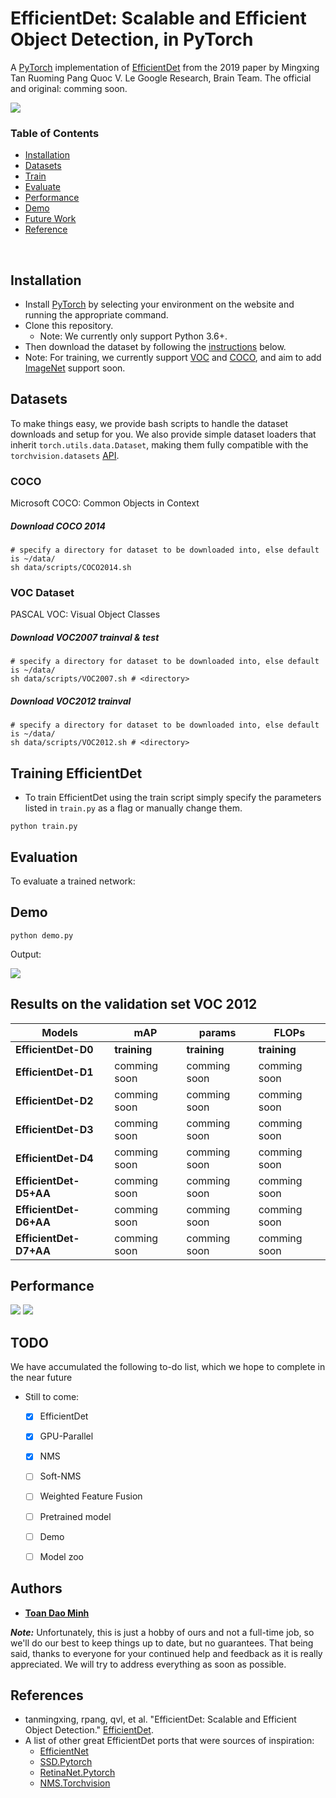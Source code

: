 # EfficientDet: Scalable and Efficient Object Detection, in PyTorch
A [PyTorch](http://pytorch.org/) implementation of [EfficientDet](https://arxiv.org/pdf/1911.09070.pdf) from the 2019 paper by Mingxing Tan Ruoming Pang Quoc V. Le
Google Research, Brain Team.  The official and original: comming soon.


<img src= "./docs/arch.png"/>

### Table of Contents
- <a href='#installation'>Installation</a>
- <a href='#datasets'>Datasets</a>
- <a href='#training-efficientdet'>Train</a>
- <a href='#evaluation'>Evaluate</a>
- <a href='#performance'>Performance</a>
- <a href='#demo'>Demo</a>
- <a href='#todo'>Future Work</a>
- <a href='#references'>Reference</a>

&nbsp;
&nbsp;
&nbsp;
&nbsp;

## Installation
- Install [PyTorch](http://pytorch.org/) by selecting your environment on the website and running the appropriate command.
- Clone this repository.
  * Note: We currently only support Python 3.6+.
- Then download the dataset by following the [instructions](#datasets) below.
- Note: For training, we currently support [VOC](http://host.robots.ox.ac.uk/pascal/VOC/) and [COCO](http://mscoco.org/), and aim to add [ImageNet](http://www.image-net.org/) support soon.

## Datasets
To make things easy, we provide bash scripts to handle the dataset downloads and setup for you.  We also provide simple dataset loaders that inherit `torch.utils.data.Dataset`, making them fully compatible with the `torchvision.datasets` [API](http://pytorch.org/docs/torchvision/datasets.html).


### COCO
Microsoft COCO: Common Objects in Context

##### Download COCO 2014
```Shell
# specify a directory for dataset to be downloaded into, else default is ~/data/
sh data/scripts/COCO2014.sh
```

### VOC Dataset
PASCAL VOC: Visual Object Classes

##### Download VOC2007 trainval & test
```Shell
# specify a directory for dataset to be downloaded into, else default is ~/data/
sh data/scripts/VOC2007.sh # <directory>
```

##### Download VOC2012 trainval
```Shell
# specify a directory for dataset to be downloaded into, else default is ~/data/
sh data/scripts/VOC2012.sh # <directory>
```

## Training EfficientDet

- To train EfficientDet using the train script simply specify the parameters listed in `train.py` as a flag or manually change them.

```Shell
python train.py
```

## Evaluation
To evaluate a trained network:
## Demo

```Shell
python demo.py 
```

Output: 


<img src= "./docs/output.png">


## Results on the validation set VOC 2012


| Models | mAP| params | FLOPs |
| ------ | ------ | ------ | ------ |
| **EfficientDet-D0** | **training** | **training** | **training** |
| **EfficientDet-D1** | comming soon | comming soon | comming soon |
| **EfficientDet-D2** | comming soon | comming soon | comming soon |
| **EfficientDet-D3** | comming soon | comming soon | comming soon |
| **EfficientDet-D4** | comming soon | comming soon | comming soon |
| **EfficientDet-D5+AA** | comming soon | comming soon | comming soon |
| **EfficientDet-D6+AA** | comming soon | comming soon | comming soon |
| **EfficientDet-D7+AA** | comming soon | comming soon | comming soon |


## Performance
<img src= "./docs/compare.png"/>
<img src= "./docs/performance.png"/>



## TODO
We have accumulated the following to-do list, which we hope to complete in the near future
- Still to come:
  * [x] EfficientDet
  * [x] GPU-Parallel
  * [x] NMS
  * [ ] Soft-NMS
  * [ ] Weighted Feature Fusion
  * [ ] Pretrained model
  * [ ] Demo
  * [ ] Model zoo 
  

## Authors

* [**Toan Dao Minh**](https://github.com/toandaominh1997)

***Note:*** Unfortunately, this is just a hobby of ours and not a full-time job, so we'll do our best to keep things up to date, but no guarantees.  That being said, thanks to everyone for your continued help and feedback as it is really appreciated. We will try to address everything as soon as possible.

## References
- tanmingxing, rpang, qvl, et al. "EfficientDet: Scalable and Efficient Object Detection." [EfficientDet]((https://arxiv.org/abs/1911.09070)).
- A list of other great EfficientDet ports that were sources of inspiration:
  * [EfficientNet](https://github.com/lukemelas/EfficientNet-PyTorch)
  * [SSD.Pytorch](https://github.com/amdegroot/ssd.pytorch)
  * [RetinaNet.Pytorch](https://github.com/yhenon/pytorch-retinanet)
  * [NMS.Torchvision](https://pytorch.org/docs/stable/torchvision/ops.html)
  
